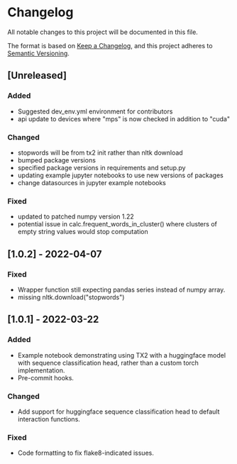 # Changelog
All notable changes to this project will be documented in this file.

The format is based on [Keep a Changelog](https://keepachangelog.com/en/1.0.0/),
and this project adheres to [Semantic Versioning](https://semver.org/spec/v2.0.0.html).

## [Unreleased]

### Added
- Suggested dev_env.yml environment for contributors
- api update to devices where "mps" is now checked in addition to "cuda"

### Changed
- stopwords will be from tx2 init rather than nltk download
- bumped package versions
- specified package versions in requirements and setup.py
- updating example jupyter notebooks to use new versions of packages
- change datasources in jupyter example notebooks

### Fixed 
- updated to patched numpy version 1.22
- potential issue in calc.frequent_words_in_cluster() where clusters of empty string values would stop computation




## [1.0.2] - 2022-04-07

### Fixed
- Wrapper function still expecting pandas series instead of numpy array.
- missing nltk.download("stopwords")




## [1.0.1] - 2022-03-22

### Added
- Example notebook demonstrating using TX2 with a huggingface model with
  sequence classification head, rather than a custom torch implementation.
- Pre-commit hooks.

### Changed
- Add support for huggingface sequence classification head to default
  interaction functions.

### Fixed
- Code formatting to fix flake8-indicated issues.
